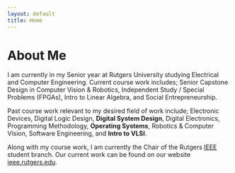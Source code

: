 ```yaml
--- 
layout: default
title: Home
---
```

About Me
========
I am currently in my Senior year at Rutgers University studying Electrical and Computer Engineering. Current course work includes; Senior Capstone Design in Computer Vision & Robotics, Independent Study / Special Problems (FPGAs), Intro to Linear Algebra, and Social Entrepreneurship.

Past course work relevant to my desired field of work include; Electronic Devices, Digital Logic Design, **Digital System Design**, Digital Electronics, Programming Methodology, **Operating Systems**, Robotics & Computer Vision, Software Engineering, and **Intro to VLSI**.

Along with my course work, I am currently the Chair of the Rutgers [IEEE](http://www.ieee.org) student branch. Our current work can be found on our website [ieee.rutgers.edu](http://ieee.rutgers.edu).